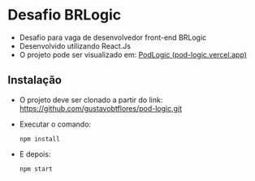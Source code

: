 # Desafio BRLogic

- Desafio para vaga de desenvolvedor front-end BRLogic
- Desenvolvido utilizando React.Js
- O projeto pode ser visualizado em: [PodLogic (pod-logic.vercel.app)](https://pod-logic.vercel.app/)

## Instalação

- O projeto deve ser clonado a partir do link: https://github.com/gustavobtflores/pod-logic.git

- Executar o comando:

  

  ``npm install``



- E depois:

  

  ``npm start``


